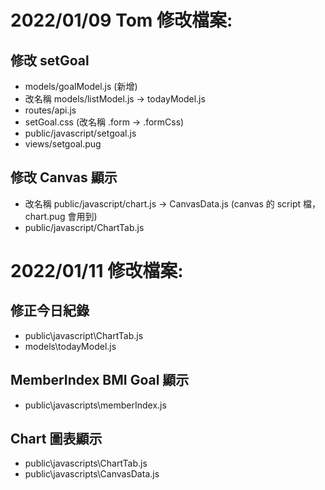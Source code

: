 # 2022/01/09 Tom 修改檔案:

## 修改 setGoal

* models/goalModel.js (新增)
* 改名稱 models/listModel.js -> todayModel.js
* routes/api.js
* setGoal.css (改名稱 .form -> .formCss)
* public/javascript/setgoal.js
* views/setgoal.pug

## 修改 Canvas 顯示

* 改名稱 public/javascript/chart.js -> CanvasData.js (canvas 的 script 檔，chart.pug 會用到)
* public/javascript/ChartTab.js

# 2022/01/11 修改檔案:

## 修正今日紀錄

* public\javascript\ChartTab.js
* models\todayModel.js

## MemberIndex BMI Goal 顯示

* public\javascripts\memberIndex.js

## Chart 圖表顯示

* public\javascripts\ChartTab.js
* public\javascripts\CanvasData.js
